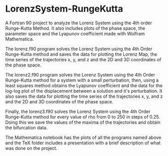 # LorenzSystem-RungeKutta
A Fortran 90 project to analyze the Lorenz System using the 4th order Runge-Kutta Method. It also includes plots of the phase space, the parameter space and the Lyapunov coefficient made with Wolfram Mathematica.

The lorenz.f90 program solves the Lorenz System using the 4th Order Runge-Kutta method and saves the data for plotting the Lorenz Map, the time series of the trajectories x, y, and z and the 2D and 3D coordinates of the phase space.

The lorenz2.f90 program solves the Lorenz System using the 4th Order Runge-Kutta method for a system with a small perturbation, then, using a least squares method obtains the Lyapunov coefficient and the data for the log-log plot of the displacement between a solution and it's perturbation. It also saves the data for plotting the time series of the trajectories x, y, and z and the 2D and 3D coordinates of the phase space.

Finally, the lorenz3.f90 solves the Lorenz System using the 4th Order Runge-Kutta method for every value of rho from 0 to 250 in steps of 0.25. Doing this we save the values of the maxima of the trajectories and obtain the bifurcation data. 

The Mathematica notebook has the plots of all the programs named above and the TeX folder includes a presentation with a brief description of what was done on the project.
